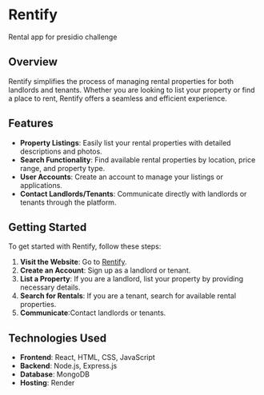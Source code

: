 # Rentify
 Rental app for presidio challenge

## Overview

Rentify simplifies the process of managing rental properties for both landlords and tenants. Whether you are looking to list your property or find a place to rent, Rentify offers a seamless and efficient experience.

## Features

- **Property Listings**: Easily list your rental properties with detailed descriptions and photos.
- **Search Functionality**: Find available rental properties by location, price range, and property type.
- **User Accounts**: Create an account to manage your listings or applications.
- **Contact Landlords/Tenants**: Communicate directly with landlords or tenants through the platform.

## Getting Started

To get started with Rentify, follow these steps:

1. **Visit the Website**: Go to [Rentify](https://rentify-r2n6.onrender.com).
2. **Create an Account**: Sign up as a landlord or tenant.
3. **List a Property**: If you are a landlord, list your property by providing necessary details.
4. **Search for Rentals**: If you are a tenant, search for available rental properties.
5. **Communicate**:Contact landlords or tenants.

## Technologies Used

- **Frontend**: React, HTML, CSS, JavaScript
- **Backend**: Node.js, Express.js
- **Database**: MongoDB
- **Hosting**: Render
